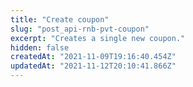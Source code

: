 ```yaml
---
title: "Create coupon"
slug: "post_api-rnb-pvt-coupon"
excerpt: "Creates a single new coupon."
hidden: false
createdAt: "2021-11-09T19:16:40.454Z"
updatedAt: "2021-11-12T20:10:41.866Z"
---
```

